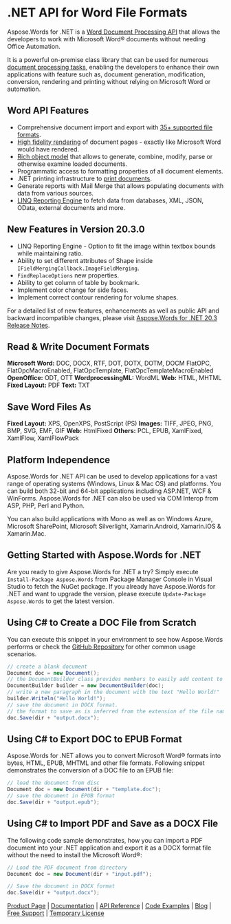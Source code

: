 # .NET API for Word File Formats

Aspose.Words for .NET is a [Word Document Processing API](https://products.aspose.com/words/net) that allows the developers to work with Microsoft Word® documents without needing Office Automation.

It is a powerful on-premise class library that can be used for numerous [document processing tasks](https://docs.aspose.com/display/wordsnet/Developer+Guide), enabling the developers to enhance their own applications with feature such as, document generation, modification, conversion, rendering and printing without relying on Microsoft Word or automation.

## Word API Features

- Comprehensive document import and export with [35+ supported file formats](https://docs.aspose.com/display/wordsnet/Supported+Document+Formats).
- [High fidelity rendering](https://docs.aspose.com/display/wordsnet/Rendering) of document pages - exactly like Microsoft Word would have rendered.
- [Rich object model](https://docs.aspose.com/display/wordsnet/Aspose.Words+Document+Object+Model) that allows to generate, combine, modify, parse or otherwise examine loaded documents.
- Programmatic access to formatting properties of all document elements.
- .NET printing infrastructure to [print documents](https://docs.aspose.com/display/wordsnet/Print+a+Document).
- Generate reports with Mail Merge that allows populating documents with data from various sources.
- [LINQ Reporting Engine](https://docs.aspose.com/display/wordsnet/LINQ+Reporting+Engine) to fetch data from databases, XML, JSON, OData, external documents and more.

## New Features in Version 20.3.0

- LINQ Reporting Engine - Option to fit the image within textbox bounds while maintaining ratio.
- Ability to set different attributes of Shape inside `IFieldMergingCallback.ImageFieldMerging`.
- `FindReplaceOptions` new properties.
- Ability to get column of table by bookmark.
- Implement color change for side faces.
- Implement correct contour rendering for volume shapes.

For a detailed list of new features, enhancements as well as public API and backward incompatible changes, please visit [Aspose.Words for .NET 20.3 Release Notes](https://docs.aspose.com/display/wordsnet/Aspose.Words+for+.NET+20.3+Release+Notes).

## Read & Write Document Formats

**Microsoft Word:** DOC, DOCX, RTF, DOT, DOTX, DOTM, DOCM FlatOPC, FlatOpcMacroEnabled, FlatOpcTemplate, FlatOpcTemplateMacroEnabled
**OpenOffice:** ODT, OTT
**WordprocessingML:** WordML
**Web:** HTML, MHTML
**Fixed Layout:** PDF
**Text:** TXT

## Save Word Files As

**Fixed Layout:** XPS, OpenXPS, PostScript (PS)
**Images:** TIFF, JPEG, PNG, BMP, SVG, EMF, GIF
**Web:** HtmlFixed
**Others:** PCL, EPUB, XamlFixed, XamlFlow, XamlFlowPack

## Platform Independence

Aspose.Words for .NET API can be used to develop applications for a vast range of operating systems (Windows, Linux & Mac OS) and platforms. You can build both 32-bit and 64-bit applications including ASP.NET, WCF & WinForms. Aspose.Words for .NET can also be used via COM Interop from ASP, PHP, Perl and Python. 

You can also build applications with Mono as well as on Windows Azure, Microsoft SharePoint, Microsoft Silverlight, Xamarin.Android, Xamarin.iOS & Xamarin.Mac.

## Getting Started with Aspose.Words for .NET

Are you ready to give Aspose.Words for .NET a try? Simply execute `Install-Package Aspose.Words` from Package Manager Console in Visual Studio to fetch the NuGet package. If you already have Aspose.Words for .NET and want to upgrade the version, please execute `Update-Package Aspose.Words` to get the latest version.

## Using C# to Create a DOC File from Scratch

You can execute this snippet in your environment to see how Aspose.Words performs or check the [GitHub Repository](https://github.com/aspose-words/Aspose.Words-for-.NET) for other common usage scenarios.

```csharp
// create a blank document
Document doc = new Document();
// the DocumentBuilder class provides members to easily add content to a document
DocumentBuilder builder = new DocumentBuilder(doc);
// write a new paragraph in the document with the text "Hello World!"
builder.Writeln("Hello World!");
// save the document in DOCX format. 
// the format to save as is inferred from the extension of the file name.
doc.Save(dir + "output.docx");
```

## Using C# to Export DOC to EPUB Format

Aspose.Words for .NET allows you to convert Microsoft Word® formats into bytes, HTML, EPUB, MHTML and other file formats. Following snippet demonstrates the conversion of a DOC file to an EPUB file:

```csharp
// load the document from disc
Document doc = new Document(dir + "template.doc");
// save the document in EPUB format
doc.Save(dir + "output.epub");
```

## Using C# to Import PDF and Save as a DOCX File

The following code sample demonstrates, how you can import a PDF document into your .NET application and export it as a DOCX format file without the need to install the Microsoft Word®:

```csharp
// Load the PDF document from directory
Document doc = new Document(dir + "input.pdf");

// Save the document in DOCX format
doc.Save(dir + "output.docx");
```

[Product Page](https://products.aspose.com/words/net) | [Documentation](https://docs.aspose.com/display/wordsnet/Home) | [API Reference](https://apireference.aspose.com/net/words) | [Code Examples](https://github.com/aspose-words/Aspose.Words-for-.NET) | [Blog](https://blog.aspose.com/category/words/) | [Free Support](https://forum.aspose.com/c/words) | [Temporary License](https://purchase.aspose.com/temporary-license)
